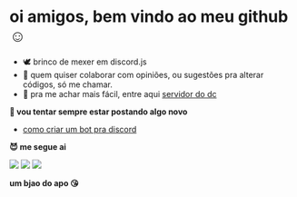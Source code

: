 # oi amigos, bem vindo ao meu github ☺

- 🕊 brinco de mexer em discord.js
- 💓 quem quiser colaborar com opiniões, ou sugestões pra alterar códigos, só me chamar. 
- 👻 pra me achar mais fácil, entre aqui [servidor do dc](https://discord.gg/tkf) 

<b>🐒 vou tentar sempre estar postando algo novo</b>

<!-- BLOG-POST-LIST:START -->
- [como criar um bot pra discord](https://discord.gg/tkf)
<!-- BLOG-POST-LIST:END -->

<b>😈 me segue ai</b>

[<img src="https://img.shields.io/badge/twitter-%231DA1F2.svg?&style=for-the-badge&logo=twitter&logoColor=white&color=black" />](https://twitter.com/GabrielTanner14) 
[<img src="https://img.shields.io/badge/medium-%2312100E.svg?&style=for-the-badge&logo=medium&logoColor=white&color=black" />](https://medium.com/@gabrieltanner)
[<img src ="https://img.shields.io/badge/website-%23.svg?&style=for-the-badge&logo=&logoColor=white%22&color=black">](https://gabrieltanner.org)

</p>

**um bjao do apo 😘**
